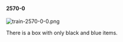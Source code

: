 #### 2570-0
![train-2570-0-0.png](https://github.com/lil-lab/nlvr/raw/master/nlvr/train/images/61/train-2570-0-0.png "train-2570-0-0.png")

There is a box with only black and blue items.